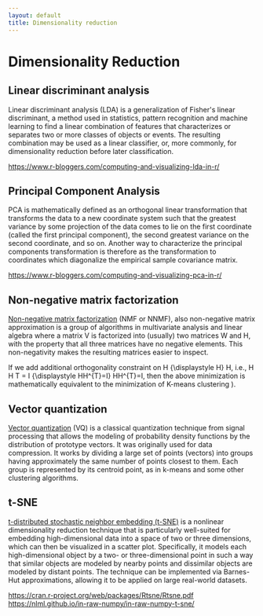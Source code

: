 ```yaml
---
layout: default
title: Dimensionality reduction
---
```



# Dimensionality Reduction

## Linear discriminant analysis

Linear discriminant analysis (LDA) is a generalization of Fisher's linear discriminant, a method used in statistics, pattern recognition and machine learning to find a linear combination of features that characterizes or separates two or more classes of objects or events. The resulting combination may be used as a linear classifier, or, more commonly, for dimensionality reduction before later classification.

https://www.r-bloggers.com/computing-and-visualizing-lda-in-r/

## Principal Component Analysis

PCA is mathematically defined as an orthogonal linear transformation that transforms the data to a new coordinate system such that the greatest variance by some projection of the data comes to lie on the first coordinate (called the first principal component), the second greatest variance on the second coordinate, and so on.
Another way to characterize the principal components transformation is therefore as the transformation to coordinates which diagonalize the empirical sample covariance matrix.


https://www.r-bloggers.com/computing-and-visualizing-pca-in-r/



## Non-negative matrix factorization

[Non-negative matrix factorization](https://en.wikipedia.org/wiki/Non-negative_matrix_factorization) (NMF or NNMF), also non-negative matrix approximation is a group of algorithms in multivariate analysis and linear algebra where a matrix V is factorized into (usually) two matrices W and H, with the property that all three matrices have no negative elements. This non-negativity makes the resulting matrices easier to inspect.

If we add additional orthogonality constraint on H {\displaystyle H} H, i.e., H H T = I {\displaystyle HH^{T}=I} HH^{T}=I, then the above minimization is mathematically equivalent to the minimization of K-means clustering ).


## Vector quantization

[Vector quantization](https://en.wikipedia.org/wiki/Vector_quantization) (VQ) is a classical quantization technique from signal processing that allows the modeling of probability density functions by the distribution of prototype vectors. It was originally used for data compression. It works by dividing a large set of points (vectors) into groups having approximately the same number of points closest to them. Each group is represented by its centroid point, as in k-means and some other clustering algorithms.


## t-SNE

[t-distributed stochastic neighbor embedding (t-SNE)](https://en.wikipedia.org/wiki/T-distributed_stochastic_neighbor_embedding) is a nonlinear dimensionality reduction technique that is particularly well-suited for embedding high-dimensional data into a space of two or three dimensions, which can then be visualized in a scatter plot. Specifically, it models each high-dimensional object by a two- or three-dimensional point in such a way that similar objects are modeled by nearby points and dissimilar objects are modeled by distant points.  The technique can be implemented via Barnes-Hut approximations, allowing it to be applied on large real-world datasets.

https://cran.r-project.org/web/packages/Rtsne/Rtsne.pdf
https://nlml.github.io/in-raw-numpy/in-raw-numpy-t-sne/


